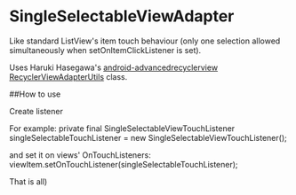 # SingleSelectableViewAdapter

Like standard ListView's item touch behaviour (only one selection allowed simultaneously when setOnItemClickListener is set).

Uses Haruki Hasegawa's [android-advancedrecyclerview](https://github.com/h6ah4i/android-advancedrecyclerview) 
[RecyclerViewAdapterUtils](https://github.com/h6ah4i/android-advancedrecyclerview/blob/master/library/src/main/java/com/h6ah4i/android/widget/advrecyclerview/utils/RecyclerViewAdapterUtils.java) class.

##How to use

Create listener

For example:
private final SingleSelectableViewTouchListener singleSelectableTouchListener = new SingleSelectableViewTouchListener();

and set it on views' OnTouchListeners:
viewItem.setOnTouchListener(singleSelectableTouchListener);

That is all)

